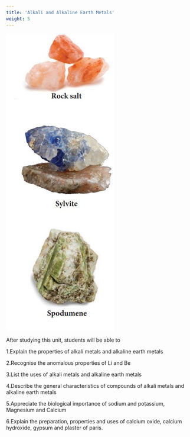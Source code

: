 ```yaml
---
title: 'Alkali and Alkaline Earth Metals'
weight: 5
---
```



![Rock salt,sylvite,spodumene](introduction.JPG)



After studying this unit, students will be able to

1.Explain the properties of alkali metals and alkaline
earth metals

2.Recognise the anomalous properties of Li and Be

3.List the uses of alkali metals and alkaline earth
metals

4.Describe the general characteristics of compounds
of alkali metals and alkaline earth metals

5.Appreciate the biological importance of sodium
and potassium, Magnesium and Calcium

6.Explain the preparation, properties and uses of
calcium oxide, calcium hydroxide, gypsum and
plaster of paris.





<!--   

**EVALUA**

1\. For alkali metals, which one of the follo

a) Hydration energy : Li > Na > K > Rb

b) Ionisation energy : Li > Na > K > Rb

c) Density : Li < Na < K < Rb

d) Atomic size : Li < Na < K < Rb

2\. Which of the following statements is in

a) Li+ has minimum degree of hydratio

b) The oxidation state of K in KO2 is +1

c) Sodium is used to make Na / Pb allo

d) MgSO4 is readily soluble in water

3\. Which of the following compounds wi metals ?

a) ethanoic acid b) ethanol

c) phenol d) none of t

4\. Which of the following has the M+(g)

Aqueous Medium M

+(aq)

a) Na b) Li

5\. sodium is stored in

a) alcohol b) water

6\. RbO2 is

a) superoxide and paramagnetic

c) superoxide and diamagnetic  

**TION**

wing trends is incorrect ?

correct ?

n among alkali metal cations.

y

ll not evolve H2 gas on reaction with alkali

hese

highest tendency to give the reaction

c) Rb d) K

c) kerosene d) none of these

b) peroxide and diamagnetic

d) peroxide and paramagnetic




  

7\. Find the wrong statement

a) sodium metal is used in organic qua

b) sodium carbonate is soluble in wa analysis

c) potassium carbonate can be prepare

d) potassium bicarbonate is acidic salt

8\. Lithium shows diagonal relationship w

a) sodium b) magnesium

9\. Incase of alkali metal halides, the ionic

a) MF < MCl < MBr < MI

b) MI < MBr < MCl < MF

c) MI < MBr < MF < MCl

d) none of these

10\. In which process, fused sodium hydrox

a) Castner's process b) Cy

c) Down process d) Al

11\. The product obtained as a result of a Phase I)

a) Ca(CN)3 b) CaN2

12\. Which of the following has highest hyd

a) MgCl2 b) CaCl2

13\. Match the flame colours of the alkali a burner

(p) Sodium (1) Brick red  

litative analysis

ter and it is used in inorganic qualitative

d by solvay process

ith

c) calcium d) aluminium

character increases in the order

ide is electrolysed for extraction of sodium ?

anide process

l of these

reaction of nitrogen with CaC2 is (NEET -

c) Ca(CN)2 d) Ca3N2

ration energy

c) BaCl2 d) SrCl2

nd alkaline earth metal salts in the bunsen




  

(q) Calcium (2) Yellow

(r) Barium (3) Lilac (violet

(s) Strontium (4) Apple green

(t) Cesium (5) Crimson red

(u) Potassium (6) Blue

a) p - 2, q - 1, r - 4, s - 5, t - 6, u - 3

b) p - 1, q - 2, r - 4, s - 5, t - 6, u - 3

c) p - 4, q - 1, r - 2, s - 3, t - 5, u - 6

d) p - 6, q - 5, r - 4, s - 3, t - 1, u - 2

14\. Assertion : Generally alkali and alka

Reason : There is a single bond b

a) both assertion and reason are true an tion

b) both assertion and reason are true assertion

c) assertion is true but reason is false

d) both assertion and reason are false

15\. Assertion : BeSO4 is soluble in wate

Reason : Hydration energy decrea lattice energy remains al

a) both assertion and reason are true an tion

b) both assertion and reason are true assertion

c) assertion is true but reason is false

d) both assertion and reason are false  

)

line earth metals form superoxides

etween O and O in superoxides.

d reason is the correct explanation of asser-

but reason is not the correct explanation of

r while BaSO4 is not

ses down the group from Be to Ba and most constant.

d reason is the correct explanation of asser-

but reason is not the correct explanation of




  

16\. Which is the correct sequence of solub

a) BaCO3 > SrCO3 > CaCO3 > MgCO3

b) MgCO3 > CaCO3 > SrCO3 > BaCO3

c) CaCO3 > BaCO3 > SrCO3 > MgCO3

d) BaCO3 > CaCO3 > SrCO3 > MgCO3

17\. In context with beryllium, which one o

a) It is rendered passive by nitric acid

b) It forms Be2C

c) Its salts are rarely hydrolysed

d) Its hydride is electron deficient and

18\. The suspension of slaked lime in water

a) lime water b) qu

c) milk of lime d) aq

19\. A colourless solid substance (A) on hea due, soluble in water. Residue also gave

a) Na2CO3 b) NaHCO3

20\. The compound (X) on heating gives a c in water to obtain (B). Excess of CO2 is formed. Solid (C) on heating gives back

a) CaCO3 b) Ca(OH)2

21\. Which of the following statement is fal

a) Ca2+ ions are not important in main

b) Mg2+ ions are important in the green

c) Mg2+ ions form a complex with ATP

d) Ca2+ ions are important in blood clo  

ility of carbonates of alkaline earth metals ?

f the following statements is incorrect ? (NEET Phase - 2)

polymeric

is known as (NEET Phase - II)

ick lime

ueous solution of slaked lime

ting evolved CO2 and also gave a white resi- CO2 when treated with dilute HCl.

c) CaCO3 d) Ca(HCO3)2

olourless gas and a residue that is dissolved bubbled through aqueous solution of B, C is X. (B) is

c) Na2CO3 d) NaHCO3

se ? (NEET - Phase - I)

taining the regular beating of the heart

parts of the plants

tting




  

22\. The name 'Blue John' is given to which

a) CaH2 b) CaF2

23\. Formula of Gypsum is

a) CaSO4 . 2H2O

c) 3 CaSO4 . H2O

24\. When CaC2 is heated in atmospheric ni formed is

a) Ca(CN)2

c) CaC2N2

25\. Among the following the least thermall

(a) K2CO3

(c) BaCo3

**II. Write brief answer to the following quest**

26\. Why sodium hydroxide is much more w

27\. Write the chemical equations for th preparation of sodium carbonate.

28\. An alkali metal (x) forms a hydrated likely to be sodium (or) potassium.

29\. Write balanced chemical equation for e

(i) Lithium metal with nitrogen gas

(ii) heating solid sodium bicarbonate

(iii) Rubidum with oxygen gas

(iv) solid potassium hydroxide with C

(v) heating calcium carbonate

(vi) heating calcium with oxygen  

of the following compounds ?

c) Ca3(PO4)2 d) CaO

b) CaSO4 . ½ H2O

d) 2CaSO4 . 2H2O

trogen in an electric furnace the compound

b) CaNCN

d) CaNC2

y stable is

b) Na2CO3

d) Li2CO3

**ions:**

ater soluble than sodium chloride?

e reactions involved in solvay process of

sulphate, X2SO4. 10H2O. Is the metal more

ach of the following chemical reactions.

O2




  

30\. Discuss briefly the similarities between

31\. Give the systematic names for the follo

(i) milk of magnesia (ii) lye

(v) washing soda (vi) soda ash

32\. Substantiate Lithium fluoride has the fluorides.

33\. Mention the uses of plaster of paris

34\. Beryllium halides are covalent whereas

35\. Alkaline earth metal (A), belongs to 3r form compound (B) and (C) respective with AgNO3 solution to form compoun

36\. Write balanced chemical equation for t

(a) heating calcium in oxygen

(b) heating calcium carbonate

(c) evaporating a solution of calcium hy

(d) heating calcium oxide with carbon

37\. Explain the important common feature

38\. Discuss the similarities between berylli

39\. Why alkaline earth metals are harder th

40\. How is plaster of paris prepared?

41\. Give the uses of gypsum.

42\. Describe briefly the biological importa

43\. Which would you expect to have a h magnesium fluoride? Explain your reas  

beryllium and aluminium.

wing

(iii) lime (iv) Caustic potash

(v) trona

lowest solubility among group one metal

magnesium halides are ionic why?

d period reacts with oxygen and nitrogen to ly. It undergoes metal displacement reaction d (D). Identify A,B.C and D.

he following processes

drogen carbonate

s of Group 2 elements.

um and aluminium.

an alkali metals.

nce of Calcium and magnesium.

igher melting point, magnesium oxide or oning.




  

Im po

rt an

t C

om po

un ds

C he

m ic

al Pr

op er

tie s

Li 2O

N a 2O

2 M O

2

M =

K , R

b, C

s

+O 2

+H 2 +X

2

M H

(M =

Li , K

, N a,

Rb

, C s)

M x

M =

Li , N

a, K

, R b

Ph ys

ic al

A lk

al i M

et al

s Li

, N a,

K , R

b, C

s, Fr

N aO

H

N a 2C

O 3

N aH

C O

3

N aC

l

**C O**

**N C**

**EP T**

**M A**

**P**  

, C s

X =

F , C

l, Br

, I Pr

op er

tie s

1.

C om

m on

O xi

da tio

n st

at e:

\+ 1

2.

A to

m ic

& Io

ni c

R ad

ii In

cr ea

se s d

ow n

th e

gr ou

p 3.

IE

, E A

, E N

D ec

re as

es d

ow n

th e

gr ou

p

+H 2O

M O

H (L

i, N

a, K

, Rb

, C s)

+C Li

2C 2

H C

≡C H

M C

≡ C

M (M

\= N

a, K

, R b,

C s)






| 2, CsO 2  MO 2Li O 2NaM = K, Rb |MH |
|------|------|------|
| 2+O |2+H |
| laemichC |



| 2 a,, CsOLi 2 O MO 22 MH i, K, N Rb, Cs)NaM = K, Rb (M= L |r, Ia, K, Rb l, BMx i, N , Cs , CX = FM= L |a, K,CMi, N ≡ , Cs)H (L Rb 2 MCO C 2M Li |
|------|------|------|------|------|------|------|------|------|------|------|------|------|------|------|------|------|------|
| 2 2+O +H |2+X |
| la tieserChemic Prop |O 2+H |+C |CH≡HC |
| ne: +1tat prou wn satioxid adiinic Ro e ghn tw ses docreaeon O mic & I eases do roup |

| rlsaet , Cs, Fli Mlka a, K, RbAi, NL |
| stantor undompI ompC |
| al tieserysicPh Prop |
| l |

| 3 |3 |



| 3CO 2Na |3OCHNa |lCNa |
|------|------|------|------|------|


  

**Flame test of alkali and alkaline**

**Step – 1**

Open the Browser and type the URL given (or) Scan the

panel. This will open a flame test window as shown in t

**Step – 2** Follow the instrutions to perform a virtual flame test.

1\. Click on the wire loop (1).

2\. Move the wire loop to the cleaning solution (2). Cl

before each test to ensure there is no other salt on

3\. Move the wire loop to the salt solution you want t

4\. Move the wire loop to the flame (4) and click on it

5\. You will see the characteristic colour change in th

By using this virtual lab you can perform the flame test of different alkali and alkali earth metals and see the colour of the flame produced.

Please go https://ww free-curri lab/Flame (or) Scan the Q

**ICT Corner**  

**earth elements (Virtual Lab)**

QR Code. Just click the view button on the Flame test

he figure.

ick on the cleaning solution. The wire must be cleaned

the loop.

o test (3). Click on the salt solution.

.

e flame with respect to the metal ion

to the URL w.newpathonline.com/

culumresources/virtual\_ \_Test/9/12,13,14/1914

R code on the right side



 -->
